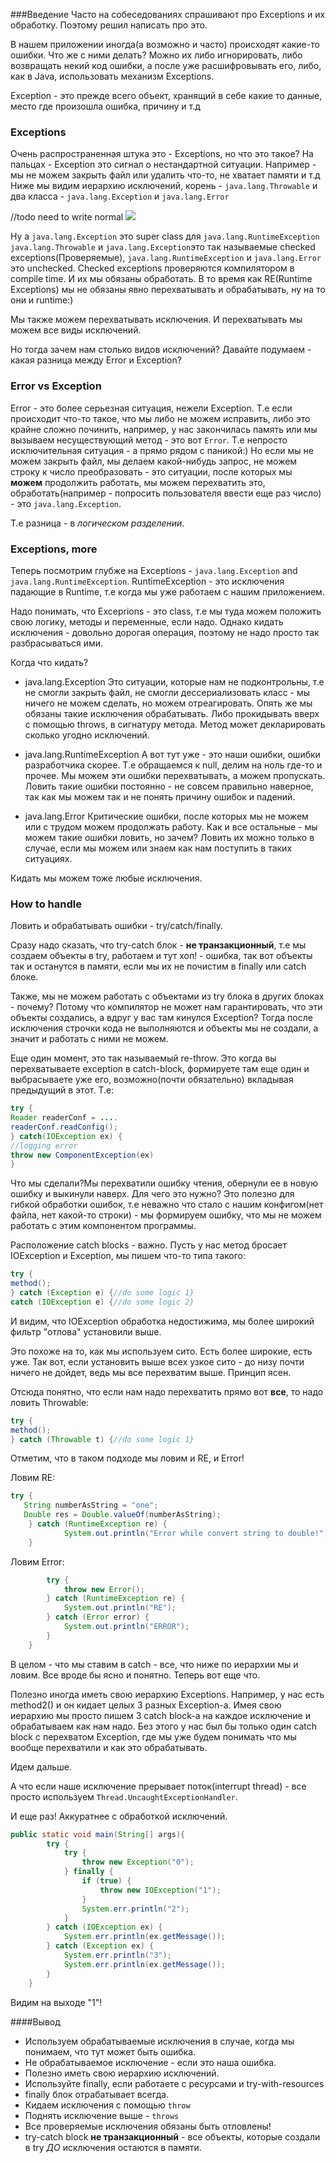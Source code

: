 ###Введение
Часто на собеседованиях спрашивают про Exceptions и их обработку.
Поэтому решил написать про это.

В нашем приложении иногда(а возможно и часто) происходят какие-то ошибки. Что же с ними делать?
Можно их либо игнорировать, либо возвращать некий код ошибки, а после уже расшифровывать его, либо, как в Java, использовать механизм Exceptions.

Exception - это прежде всего объект, хранящий в себе какие то данные, место где произошла ошибка, причину и т.д

### Exceptions
Очень распространенная штука это - Exceptions, но что это такое?
На пальцах - Exception это сигнал о нестандартной ситуации.
Например - мы не можем закрыть файл или удалить что-то, не хватает памяти и т.д
Ниже мы видим иерархию исключений, корень - `java.lang.Throwable` и два класса - `java.lang.Exception` и `java.lang.Error`

//todo need to write normal
![](http://docs.oracle.com/javase/tutorial/figures/essential/exceptions-throwable.gif)

Ну а `java.lang.Exception` это super class для `java.lang.RuntimeException`
`java.lang.Throwable` и `java.lang.Exception`это так называемые checked exceptions(Проверяемые), `java.lang.RuntimeException` и `java.lang.Error` это unchecked.
Checked exceptions проверяются компилятором в compile time. И их мы обязаны обработать. В то время как RE(Runtime Exceptions) мы не обязаны явно перехватывать и обрабатывать, ну на то они и runtime:)

Мы также можем перехватывать исключения. И перехватывать мы можем все виды исключений.

Но тогда зачем нам столько видов исключений? Давайте подумаем - какая разница между Error и Exception?

### Error vs Exception
Error - это более серьезная ситуация, нежели Exception. Т.е если происходит что-то такое, что мы либо не можем исправить, либо это крайне сложно починить, например, у нас закончилась память или мы вызываем несуществующий метод - это вот `Error`. Т.е непросто исключительная ситуация - а прямо рядом с паникой:)
Но если мы не можем закрыть файл, мы делаем какой-нибудь запрос, не можем строку к число преобразовать - это ситуации, после которых мы **можем** продолжить работать, мы можем перехватить это, обработать(например - попросить пользователя ввести еще раз число) - это `java.lang.Exception`.

Т.е разница - в *логическом разделении*.

### Exceptions, more
Теперь посмотрим глубже на Exceptions - `java.lang.Exception` and `java.lang.RuntimeException`. RuntimeException - это исключения падающие в Runtime, т.е когда мы уже работаем с нашим приложением.

Надо понимать, что Exceprions - это class, т.е мы туда можем положить свою логику, методы и переменные, если надо. Однако кидать исключения - довольно дорогая операция, поэтому не надо просто так разбрасываться ими.

Когда что кидать?

* java.lang.Exception
Это ситуации, которые нам не подконтрольны, т.е не смогли закрыть файл, не смогли дессериализовать класс - мы ничего не можем сделать, но можем отреагировать.
Опять же мы обязаны такие исключения обрабатывать. Либо прокидывать вверх с помощью throws, в сигнатуру метода. Метод может декларировать сколько угодно исключений.

* java.lang.RuntimeException
А вот тут уже - это наши ошибки, ошибки разработчика скорее. Т.е обращаемся к null, делим на ноль где-то и прочее.
Мы можем эти ошибки перехватывать, а можем пропускать. Ловить такие ошибки постоянно - не совсем правильно наверное, так как мы можем так и не понять причину ошибок и падений.

* java.lang.Error
Критические ошибки, после которых мы не можем или с трудом можем продолжать работу.
Как и все остальные - мы можем такие ошибки ловить, но зачем? Ловить их можно только в случае, если мы можем или знаем как нам поступить в таких ситуациях.

Кидать мы можем тоже любые исключения.

### How to handle
Ловить и обрабатывать ошибки - try/catch/finally.

Сразу надо сказать, что try-catch блок - **не транзакционный**, т.е мы создаем объекты в try, работаем и тут хоп! - ошибка, так вот объекты так и останутся в памяти, если мы их не почистим в finally или catch блоке.

Также, мы не можем работать с объектами из try блока в других блоках - почему? Потому что компилятор не может нам гарантировать, что эти объекты создались, а вдруг у вас там кинулся Exception? Тогда после исключения строчки кода не выполняются и объекты мы не создали, а значит и работать с ними не можем.

Еще один момент, это так называемый re-throw.
Это когда вы перехватываете exception в catch-block, формируете там еще один и выбрасываете уже его, возможно(почти обязательно) вкладывая предыдущий в этот.
Т.е:
```java
try {
Reader readerConf = ....
readerConf.readConfig();
} catch(IOException ex) {
//logging error
throw new ComponentException(ex)
}
```
Что мы сделали?Мы перехватили ошибку чтения, обернули ее в новую ошибку и выкинули наверх. Для чего это нужно? Это полезно для гибкой обработки ошибок, т.е неважно что стало с нашим конфигом(нет файла, нет какой-то строки) - мы формируем ошибку, что мы не можем работать с этим компонентом программы.

Расположение catch blocks - важно.
Пусть у нас метод бросает IOException и Exception, мы пишем что-то типа такого:
```java
try {
method();
} catch (Exception e) {//do some logic 1}
catch (IOException e) {//do some logic 2}
```

И видим, что IOException обработка недостижима, мы более широкий фильтр "отлова" установили выше.

Это похоже на то, как мы используем сито. Есть более широкие, есть уже. Так вот, если установить выше всех узкое сито - до низу почти ничего не дойдет, ведь мы все перехватим выше. Принцип ясен.

Отсюда понятно, что если нам надо перехватить прямо вот **все**, то надо ловить Throwable:
```java
try {
method();
} catch (Throwable t) {//do some logic 1}
```

Отметим, что в таком подходе мы ловим и RE, и Error!

Ловим RE:
```java
try {
   String numberAsString = "one";
   Double res = Double.valueOf(numberAsString);
    } catch (RuntimeException re) {
            System.out.println("Error while convert string to double!");
    }
```

Ловим Error:

```java
        try {
            throw new Error();
        } catch (RuntimeException re) {
            System.out.println("RE");
        } catch (Error error) {
            System.out.println("ERROR");
        }
    }
```
В целом - что мы ставим в catch - все, что ниже по иерархии мы и ловим.
Все вроде бы ясно и понятно. Теперь вот еще что.

Полезно иногда иметь свою иерархию Exceptions. Например, у нас есть method2() и он кидает целых 3 разных Exception-а. Имея свою иерархию мы просто пишем 3 catch block-а на каждое исключение и обрабатываем как нам надо. Без этого у нас был бы только один catch block с перехватом Exception, где мы уже будем понимать что мы вообще перехватили и как это обрабатывать.

Идем дальше.

А что если наше исключение прерывает поток(interrupt thread) - все просто используем `Thread.UncaughtExceptionHandler`.

И еще раз! Аккуратнее с обработкой исключений.
```java
public static void main(String[] args){
        try {
            try {
                throw new Exception("0");
            } finally {
                if (true) {
                    throw new IOException("1");
                }
                System.err.println("2");
            }
        } catch (IOException ex) {
            System.err.println(ex.getMessage());
        } catch (Exception ex) {
            System.err.println("3");
            System.err.println(ex.getMessage());
        }
    }
```

Видим на выходе "1"!

####Вывод
* Используем обрабатываемые исключения в случае, когда мы понимаем, что тут может быть ошибка.
* Не обрабатываемое исключение - если это наша ошибка.
* Полезно иметь свою иерархию исключений.
* Используйте finally, если работаете с ресурсами и try-with-resources
* finally блок отрабатывает всегда.
* Кидаем исключения с помощью `throw`
* Поднять исключение выше -  `throws`
* Все проверяемые исключения обязаны быть отловлены!
* try-catch block **не транзакционный** - все объекты, которые создали в try *ДО* исключения остаются в памяти.
